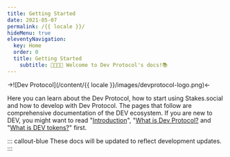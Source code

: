 ```yaml
---
title: Getting Started
date: 2021-05-07
permalink: /{{ locale }}/
hideMenu: true
eleventyNavigation:
  key: Home
  order: 0
  title: Getting Started
	subtitle: 🧑‍💻👩‍💻 Welcome to Dev Protocol's docs!📚
---
```


->![Dev Protocol](/content/{{ locale }}/images/devprotocol-logo.png)<-

Here you can learn about the Dev Protocol, how to start using Stakes.social and how to develop with Dev Protocol.
The pages that follow are comprehensive documentation of the DEV ecosystem.
If you are new to DEV, you might want to read "[Introduction](introduction)", "[What is Dev Protocol?](introduction/what-is-devprotocol) and "[What is DEV tokens?](introduction/devtoken)" first.

::: callout-blue
These docs will be updated to reflect development updates.
:::
